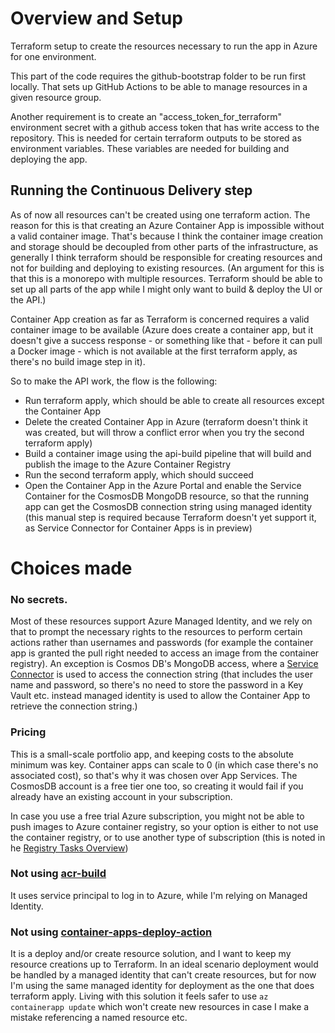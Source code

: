 # Overview and Setup
Terraform setup to create the resources necessary to run the app in Azure for one environment.

This part of the code requires the github-bootstrap folder to be run first locally. That sets up GitHub Actions to be able to manage resources in a given resource group.

Another requirement is to create an "access_token_for_terraform" environment secret with a github access token that has write access to the repository. This is needed for certain terraform outputs to be stored as environment variables. These variables are needed for building and deploying the app.

## Running the Continuous Delivery step
As of now all resources can't be created using one terraform action. The reason for this is that creating an Azure Container App is impossible without a valid container image. That's because I think the container image creation and storage should be decoupled from other parts of the infrastructure, as generally I think terraform should be responsible for creating resources and not for building and deploying to existing resources. (An argument for this is that this is a monorepo with multiple resources. Terraform should be able to set up all parts of the app while I might only want to build & deploy the UI or the API.)

Container App creation as far as Terraform is concerned requires a valid container image to be available (Azure does create a container app, but it doesn't give a success response - or something like that - before it can pull a Docker image - which is not available at the first terraform apply, as there's no build image step in it).

So to make the API work, the flow is the following:

- Run terraform apply, which should be able to create all resources except the Container App
- Delete the created Container App in Azure (terraform doesn't think it was created, but will throw a conflict error when you try the second terraform apply)
- Build a container image using the api-build pipeline that will build and publish the image to the Azure Container Registry
- Run the second terraform apply, which should succeed
- Open the Container App in the Azure Portal and enable the Service Container for the CosmosDB MongoDB resource, so that the running app can get the CosmosDB connection string using managed identity (this manual step is required because Terraform doesn't yet support it, as Service Connector for Container Apps is in preview)

# Choices made
### No secrets.

Most of these resources support Azure Managed Identity, and we rely on that to prompt the necessary rights to the resources to perform certain actions rather than usernames and passwords (for example the container app is granted the pull right needed to access an image from the container registry). An exception is Cosmos DB's MongoDB access, where a [Service Connector](https://learn.microsoft.com/en-us/azure/service-connector/how-to-integrate-cosmos-db?tabs=dotnet) is used to access the connection string (that includes the user name and password, so there's no need to store the password in a Key Vault etc. instead managed identity is used to allow the Container App to retrieve the connection string.)

### Pricing
This is a small-scale portfolio app, and keeping costs to the absolute minimum was key. Container apps can scale to 0 (in which case there's no associated cost), so that's why it was chosen over App Services. The CosmosDB account is a free tier one too, so creating it would fail if you already have an existing account in your subscription.

In case you use a free trial Azure subscription, you might not be able to push images to Azure container registry, so your option is either to not use the container registry, or to use another type of subscription (this is noted in he [Registry Tasks Overview](https://learn.microsoft.com/en-us/azure/container-registry/container-registry-tasks-overview))

### Not using [acr-build](https://github.com/Azure/acr-build/tree/main)
It uses service principal to log in to Azure, while I'm relying on Managed Identity.

### Not using [container-apps-deploy-action](https://github.com/Azure/container-apps-deploy-action)
It is a deploy and/or create resource solution, and I want to keep my resource creations up to Terraform. In an ideal scenario deployment would be handled by a managed identity that can't create resources, but for now I'm using the same managed identity for deployment as the one that does terraform apply. Living with this solution it feels safer to use `az containerapp update` which won't create new resources in case I make a mistake referencing a named resource etc.